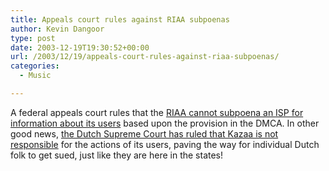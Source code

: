 ```yaml
---
title: Appeals court rules against RIAA subpoenas
author: Kevin Dangoor
type: post
date: 2003-12-19T19:30:52+00:00
url: /2003/12/19/appeals-court-rules-against-riaa-subpoenas/
categories:
  - Music

---
```

A federal appeals court rules that the [RIAA cannot subpoena an ISP for information about its users][1] based upon the provision in the DMCA. In other good news, [the Dutch Supreme Court has ruled that Kazaa is not responsible][2] for the actions of its users, paving the way for individual Dutch folk to get sued, just like they are here in the states!

 [1]: http://apnews.myway.com/article/20031219/D7VHHPHO0.html "My Way News"
 [2]: http://news.zdnet.co.uk/business/0,39020645,39118691,00.htm